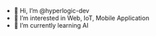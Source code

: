 - 👋 Hi, I’m @hyperlogic-dev
- 👀 I’m interested in Web, IoT, Mobile Application
- 🌱 I’m currently learning AI

<!---
hyperlogic-dev/hyperlogic-dev is a ✨ special ✨ repository because its `README.md` (this file) appears on your GitHub profile.
You can click the Preview link to take a look at your changes.
--->
